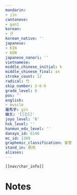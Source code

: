 ```yaml
---
mandarin:
- jīn
cantonese:
- gan1
korean:
- 근
korean_native: ''
japanese:
- KIN
- KON
japanese_nanori: ''
vietnamese:
middle_chinese_initial: k
middle_chinese_final: ɨn
stroke_count: 12
radical: 竹
skip_number: 2-6-6
grade_level: 6
pos: ''
english:
- muscle
羅馬字: gin
韓文: '[[긴]]'
joyo_level: '6'
hsk_level: ''
hanmun_edu_level: ''
danayo_id: 6146
mc_id: 1369
graphemic_classification: 會意
stand_in: 筋肉
aliases:
---
```

```meta-bind-embed
[[nav/char_info]]
```

# Notes
